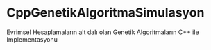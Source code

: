 # CppGenetikAlgoritmaSimulasyon
Evrimsel Hesaplamaların alt dalı olan Genetik Algoritmaların C++ ile Implementasyonu

